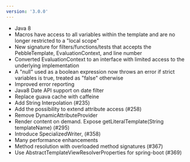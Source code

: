 ```yaml
---
version: '3.0.0'
---
```


- Java 8
- Macros have access to all variables within the template and are no longer restricted to a "local scope"
- New signature for filters/functions/tests that accepts the PebbleTemplate, EvaluationContext, and line number
- Converted EvaluationContext to an interface with limited access to the underlying implementation
- A "null" used as a boolean expression now throws an error if strict variables is true, treated as "false" otherwise
- Improved error reporting
- Java8 Date API support on date filter
- Replace guava cache with caffeine
- Add String Interpolation (#235)
- Add the possibility to extend attribute access (#258)
- Remove DynamicAttributeProvider
- Render content on demand. Expose getLiteralTemplate(String templateName) (#295)
- Introduce SpecializedWriter, (#358)
- Many performance enhancements
- Method resolution with overloaded method signatures (#367)
- Use AbstractTemplateViewResolverProperties for spring-boot (#369)